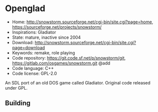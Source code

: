 # Openglad

- Home: http://snowstorm.sourceforge.net/cgi-bin/site.cgi?page=home, https://sourceforge.net/projects/snowstorm/
- Inspirations: Gladiator
- State: mature, inactive since 2004
- Download: http://snowstorm.sourceforge.net/cgi-bin/site.cgi?page=download
- Keywords: remake, role playing
- Code repository: https://git.code.sf.net/p/snowstorm/git, https://gitlab.com/osgames/snowstorm.git @add
- Code language: C++
- Code license: GPL-2.0

An SDL port of an old DOS game called Gladiator.
Original code released under GPL.

## Building
